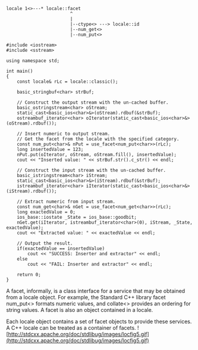 
```
locale 1<>---* locale::facet
                        ^
                        |
                        |--ctype<> ---> locale::id
                        |--num_get<>
                        |--num_put<>
```

```
#include <iostream>
#include <sstream>

using namespace std;

int main()
{
    const locale& rLc = locale::classic();

    basic_stringbuf<char> strBuf;

    // Construct the output stream with the un-cached buffer.
    basic_ostringstream<char> oStream;
    static_cast<basic_ios<char>&>(oStream).rdbuf(&strBuf);
    ostreambuf_iterator<char> oIterator(static_cast<basic_ios<char>&>(oStream).rdbuf());

    // Insert numeric to output stream.
    // Get the facet from the locale with the specified category.
    const num_put<char>& nPut = use_facet<num_put<char>>(rLc);
    long insertedValue = 123;
    nPut.put(oIterator, oStream, oStream.fill(), insertedValue);
    cout << "Inserted value: " << strBuf.str().c_str() << endl;

    // Construct the input stream with the un-cached buffer.
    basic_istringstream<char> iStream;
    static_cast<basic_ios<char>&>(iStream).rdbuf(&strBuf);
    istreambuf_iterator<char> iIterator(static_cast<basic_ios<char>&>(iStream).rdbuf());

    // Extract numeric from input stream.
    const num_get<char>& nGet = use_facet<num_get<char>>(rLc);
    long exactedValue = 0;
    ios_base::iostate _State = ios_base::goodbit;
    nGet.get(iIterator, istreambuf_iterator<char>(0), iStream, _State, exactedValue);
    cout << "Extracted value: " << exactedValue << endl;

    // Output the result.
    if(exactedValue == insertedValue)
        cout << "SUCCESS: Inserter and extractor" << endl;
    else
        cout << "FAIL: Inserter and extractor" << endl;

    return 0;
}

```

A facet, informally, is a class interface for a service that may be obtained from a locale object. For example, the Standard C++ library facet num\_put<> formats numeric values, and collate<> provides an ordering for string values. A facet is also an object contained in a locale.

Each locale object contains a set of facet objects to provide these services. A C++ locale can be treated as a container of facets.
![http://stdcxx.apache.org/doc/stdlibug/images/locfig5.gif](http://stdcxx.apache.org/doc/stdlibug/images/locfig5.gif)
